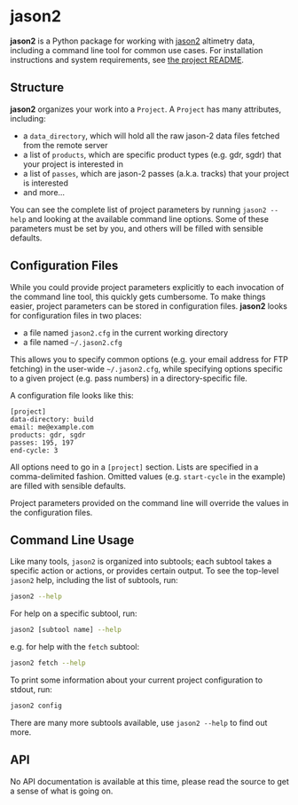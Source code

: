 # jason2

**jason2** is a Python package for working with [jason2](http://www.nasa.gov/mission_pages/ostm/main/) altimetry data, including a command line tool for common use cases.
For installation instructions and system requirements, see [the project README](https://github.com/gadomski/jason2#readme).


## Structure

**jason2** organizes your work into a `Project`.
A `Project` has many attributes, including:

- a `data_directory`, which will hold all the raw jason-2 data files fetched from the remote server
- a list of `products`, which are specific product types (e.g. gdr, sgdr) that your project is interested in
- a list of `passes`, which are jason-2 passes (a.k.a. tracks) that your project is interested
- and more...

You can see the complete list of project parameters by running `jason2 --help` and looking at the available command line options.
Some of these parameters must be set by you, and others will be filled with sensible defaults.


## Configuration Files

While you could provide project parameters explicitly to each invocation of the command line tool, this quickly gets cumbersome.
To make things easier, project parameters can be stored in configuration files.
**jason2** looks for configuration files in two places:

- a file named `jason2.cfg` in the current working directory
- a file named `~/.jason2.cfg`

This allows you to specify common options (e.g. your email address for FTP fetching) in the user-wide `~/.jason2.cfg`, while specifying options specific to a given project (e.g. pass numbers) in a directory-specific file.

A configuration file looks like this:

```text
[project]
data-directory: build
email: me@example.com
products: gdr, sgdr
passes: 195, 197
end-cycle: 3
```

All options need to go in a `[project]` section.
Lists are specified in a comma-delimited fashion.
Omitted values (e.g. `start-cycle` in the example) are filled with sensible defaults.

Project parameters provided on the command line will override the values in the configuration files.


## Command Line Usage

Like many tools, `jason2` is organized into subtools; each subtool takes a specific action or actions, or provides certain output.
To see the top-level `jason2` help, including the list of subtools, run:

```bash
jason2 --help
```

For help on a specific subtool, run:

```bash
jason2 [subtool name] --help
```

e.g. for help with the `fetch` subtool:

```bash
jason2 fetch --help
```

To print some information about your current project configuration to stdout, run:

```bash
jason2 config
```

There are many more subtools available, use `jason2 --help` to find out more.


## API

No API documentation is available at this time, please read the source to get a sense of what is going on.
